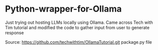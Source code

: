# Python-wrapper-for-Ollama

Just trying out hosting LLMs locally using Ollama. Came across Tech with Tim tutorial and modified the code to gather input from user to generate response

Source: https://github.com/techwithtim/OllamaTutorial.git package.py file
